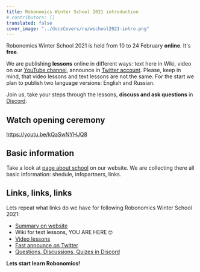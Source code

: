 ```yaml
---
title: Robonomics Winter School 2021 introduction
# contributors: []
translated: false
cover_image: "../docsCovers/ru/wschool2021-intro.png"
---
```


Robonomics Winter School 2021 is held from 10 to 24 February **online**. It's **free**.

We are publishing **lessons** online in different ways: text here in Wiki, video on our [YouTube channel](https://www.youtube.com/channel/UCrSiho1uB-1n6F8cZpCLhjQ), announce in [Twitter account](https://twitter.com/AIRA_Robonomics). Please, keep in mind, that video lessons and text lessons are not the same. For the start we plan to publish two language versions: English and Russian. 

Join us, take your steps through the lessons, **discuss and ask questions** in [Discord](https://discord.gg/5UWNGNaAUf).

## Watch opening ceremony

https://youtu.be/kQaSwNYHJQ8

## Basic information

Take a look at [page about school](https://robonomics.network/blog/winter-robonomics-school/) on our website. We are collecting there all basic information: shedule, infopartners, links.

## Links, links, links

Lets repeat what links do we have for following Robonomics Winter School 2021:

- [Summary on website](https://robonomics.network/blog/winter-robonomics-school/)
- Wiki for text lessons, YOU ARE HERE 🤓
- [Video lessons](https://www.youtube.com/channel/UCrSiho1uB-1n6F8cZpCLhjQ)
- [Fast announce on Twitter](https://twitter.com/AIRA_Robonomics)
- [Questions, Discussions, Quizes in Discord](https://discord.gg/5UWNGNaAUf)

**Lets start learn Robonomics!**